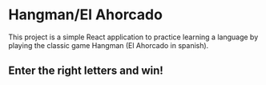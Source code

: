 # Hangman/El Ahorcado

This project is a simple React application to practice learning a language by playing the classic game Hangman (El Ahorcado in spanish).

## Enter the right letters and win!
